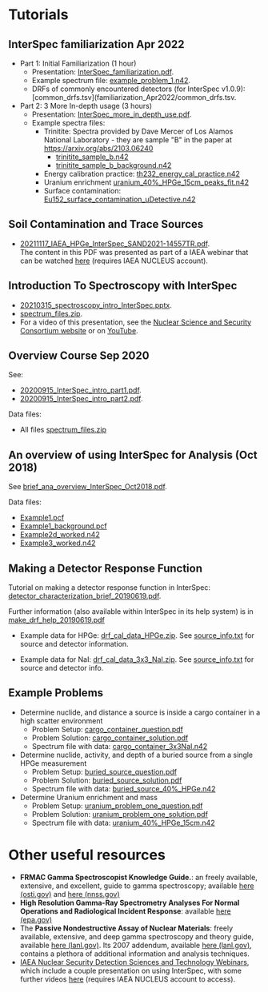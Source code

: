 # Tutorials

## InterSpec familiarization Apr 2022
* Part 1: Initial Familiarization (1 hour)
  * Presentation: [InterSpec_familiarization.pdf](familiarization_Apr2022/20220420_InterSpec_familiarization.pdf).
  * Example spectrum file: [example_problem_1.n42](familiarization_Apr2022/example_problem_1.n42).
  * DRFs of commonly encountered detectors (for InterSpec v1.0.9): [common_drfs.tsv](familiarization_Apr2022/common_drfs.tsv.
* Part 2: 3 More In-depth usage (3 hours)
  * Presentation: [InterSpec_more_in_depth_use.pdf](familiarization_Apr2022/20220427_InterSpec_more_in_depth_use.pdf).
  * Example spectra files:
    * Trinitite: Spectra provided by Dave Mercer of Los Alamos National Laboratory - they are sample "B" in the paper at https://arxiv.org/abs/2103.06240
      * [trinitite_sample_b.n42](familiarization_Apr2022/trinitite_sample_b.n42)
      * [trinitite_sample_b_background.n42](familiarization_Apr2022/trinitite_sample_b_background.n42)
    * Energy calibration practice: [th232_energy_cal_practice.n42](familiarization_Apr2022/th232_energy_cal_practice.n42)
    * Uranium enrichment [uranium_40%_HPGe_15cm_peaks_fit.n42](familiarization_Apr2022/uranium_40%_HPGe_15cm_peaks_fit.n42)
    * Surface contamination: [Eu152_surface_contamination_uDetective.n42](familiarization_Apr2022/Eu152_surface_contamination_uDetective.n42)


## Soil Contamination and Trace Sources
* [20211117_IAEA_HPGe_InterSpec_SAND2021-14557TR.pdf](contamination/20211117_IAEA_HPGe_InterSpec_SAND2021-14557TR.pdf).  
  The content in this PDF was presented as part of a IAEA webinar that can be watched [here](https://elearning.iaea.org/m2/course/view.php?id=1224) (requires IAEA NUCLEUS account).

## Introduction To Spectroscopy with InterSpec
* [20210315_spectroscopy_intro_InterSpec.pptx](spec_intro_March2021/20210315_spectroscopy_intro_InterSpec.pptx).
* [spectrum_files.zip](spec_intro_March2021/spectrum_files.zip).
* For a video of this presentation, see the [Nuclear Science and Security Consortium website](https://nssc.berkeley.edu/events/nssc-virtual-learning-series/) or on [YouTube](https://www.youtube.com/watch?v=xrwRYhVTC7Y).

## Overview Course Sep 2020
See:
* [20200915_InterSpec_intro_part1.pdf](intro_course_Sep2020/20200915_InterSpec_intro_part1.pdf).
* [20200915_InterSpec_intro_part2.pdf](intro_course_Sep2020/20200915_InterSpec_intro_part2.pdf).

Data files:
* All files [spectrum_files.zip](intro_course_Sep2020/spectrum_files.zip)


## An overview of using InterSpec for Analysis (Oct 2018)
See [brief_ana_overview_InterSpec_Oct2018.pdf](brief_analysis_intro/brief_ana_overview_InterSpec_Oct2018.pdf).

Data files:
* [Example1.pcf](brief_analysis_intro/spectra/Example1.pcf)
* [Example1_background.pcf](brief_analysis_intro/spectra/Example1_background.pcf)
* [Example2d_worked.n42](brief_analysis_intro/spectra/Example2d_worked.n42)
* [Example3_worked.n42](brief_analysis_intro/spectra/Example3_worked.n42)

## Making a Detector Response Function
Tutorial on making a detector response function in InterSpec: [detector_characterization_brief_20190619.pdf](make_drf/detector_characterization_brief_20190619.pdf). 

Further information (also available within InterSpec in its help system) is in [make_drf_help_20190619.pdf](make_drf/make_drf_help_20190619.pdf)
* Example data for HPGe: [drf_cal_data_HPGe.zip](make_drf/cal_data_HPGe/drf_cal_data_HPGe.zip).  See [source_info.txt](make_drf/cal_data_HPGe/source_info.txt) for source and detector information.

* Example data for NaI: [drf_cal_data_3x3_NaI.zip](make_drf/cal_data_NaI_3x3/drf_cal_data_3x3_NaI.zip). See [source_info.txt](make_drf/cal_data_NaI_3x3/source_info.txt) for source and detector info.
  
  
## Example Problems
* Determine nuclide, and distance a source is inside a cargo container in a high scatter environment
  * Problem Setup: [cargo_container_question.pdf](example_problems/one_over_r2/problem_1/cargo_container_question.pdf)
  * Problem Solution: [cargo_container_solution.pdf](example_problems/one_over_r2/problem_1/cargo_container_solution.pdf)
  * Spectrum file with data: [cargo_container_3x3NaI.n42](example_problems/one_over_r2/problem_1/cargo_container_3x3NaI.n42)
* Determine nuclide, activity, and depth of a buried source from a single HPGe measurement
  * Problem Setup: [buried_source_question.pdf](example_problems/determine_activity_shielding/problem_1/buried_source_question.pdf)
  * Problem Solution: [buried_source_solution.pdf](example_problems/determine_activity_shielding/problem_1/buried_source_solution.pdf)
  * Spectrum file with data: [buried_source_40%_HPGe.n42](example_problems/determine_activity_shielding/problem_1/buried_source_40%_HPGe.n42)
* Determine Uranium enrichment and mass
  * Problem Setup: [uranium_problem_one_question.pdf](example_problems/uranium_enrichment/problem_1/uranium_problem_one_question.pdf)
  * Problem Solution: [uranium_problem_one_solution.pdf](example_problems/uranium_enrichment/problem_1/uranium_problem_one_solution.pdf)
  * Spectrum file with data: [uranium_40%_HPGe_15cm.n42](example_problems/uranium_enrichment/problem_1/uranium_40%_HPGe_15cm.n42)

# Other useful resources
- **FRMAC Gamma Spectroscopist Knowledge Guide.**: an freely available, extensive, and excellent, guide to gamma spectroscopy; available [here (osti.gov)](https://www.osti.gov/biblio/1763003-frmac-gamma-spectroscopist-knowledge-guide-revision) and [here (nnss.gov)](https://www.nnss.gov/docs/docs_FRMAC/_FRMAC_GammaSpec_KnowledgeGuide_2019-08_UUR.pdf)
- **High Resolution Gamma-Ray Spectrometry Analyses For Normal Operations and Radiological Incident Response**: available [here (epa.gov)](https://www.epa.gov/sites/default/files/2020-07/documents/guide_for_high_resolution_gamma_spectrometry_analyses_camera_ready.pdf)
- The **Passive Nondestructive Assay of Nuclear Materials**: freely available, extensive, and deep gamma spectroscopy and theory guide, available [here (lanl.gov)](https://www.lanl.gov/orgs/n/n1/FMTTD/neut_mc/pdfs/LA_UR_90_0732.pdf).  Its 2007 addendum, available [here (lanl.gov)](https://www.lanl.gov/org/ddste/aldgs/sst-training/_assets/docs/PANDA%202007%20Addendum/PANDA%202007%20Addendum.pdf), contains a plethora of additional information and analysis techniques.
- [IAEA Nuclear Security Detection Sciences and Technology Webinars](https://elearning.iaea.org/m2/course/index.php?categoryid=248), which include a couple presentation on using InterSpec, with some further videos [here](https://nucleus.iaea.org/sites/nuclear-instrumentation/Pages/Portable-detectors_videos.aspx) (requires IAEA NUCLEUS account to access).
